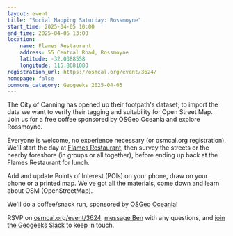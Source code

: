 ```yaml
---
layout: event
title: "Social Mapping Saturday: Rossmoyne"
start_time: 2025-04-05 10:00
end_time: 2025-04-05 13:00
location:
    name: Flames Restaurant
    address: 55 Central Road, Rossmoyne
    latitude: -32.0388558
    longitude: 115.8681080
registration_url: https://osmcal.org/event/3624/
homepage: false
commons_category: Geogeeks 2025-04-05
---
```


The City of Canning has opened up their footpath's dataset; to import the data we want to verify their tagging and suitability for Open Street Map. Join us for a free coffee sponsored by OSGeo Oceania and explore Rossmoyne.

Everyone is welcome, no experience necessary (or osmcal.org registration).
We'll start the day at [Flames Restaurant][1], then survey the streets or the nearby foreshore (in groups or all together), before ending up back at the Flames Restaurant for lunch.

Add and update Points of Interest (POIs) on your phone, draw on your phone or a printed map. We've got all the materials, come down and learn about OSM (OpenStreetMap).

We'll do a coffee/snack run, sponsored by [OSGeo Oceania][2]!

RSVP on [osmcal.org/event/3624](https://osmcal.org/event/3624/), [message Ben][3] with any questions, and [join the Geogeeks Slack][4] to keep in touch.

[1]: https://www.openstreetmap.org/node/2498430141
[2]: https://osgeo-oceania.org/
[3]: https://www.openstreetmap.org/message/new/BudgieInWA
[4]: https://geogeeks.org/#contact
